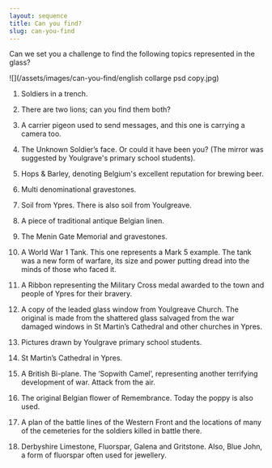 ```yaml
---
layout: sequence
title: Can you find?
slug: can-you-find
---
```


Can we set you a challenge to find the following topics represented in the glass?

![](/assets/images/can-you-find/english collarge psd copy.jpg)

1. Soldiers in a trench.

2. There are two lions; can you find them both?

3. A carrier pigeon used to send messages, and this one is carrying a camera too.

4. The Unknown Soldier’s face.  Or could it have been you? (The mirror was suggested by Youlgrave's primary school students).

5. Hops & Barley, denoting Belgium's excellent reputation for brewing beer.

6. Multi denominational gravestones.

7. Soil from Ypres. There is also soil from Youlgreave.

8. A piece of traditional antique Belgian linen.

9. The Menin Gate Memorial and gravestones. 

10. A World War 1 Tank. This one represents a Mark 5 example. The tank was a new form of warfare, its size and power putting dread into the minds of those who faced it.

11. A Ribbon representing the Military Cross medal awarded to the town and people of Ypres for their bravery.

12. A copy of the leaded glass window from Youlgreave Church. The original is made from the shattered glass salvaged from the war damaged windows in St Martin’s Cathedral and other churches in Ypres.

13. Pictures drawn by Youlgrave primary school students.

14. St Martin’s Cathedral in Ypres.

15. A British Bi-plane. The ‘Sopwith Camel’, representing another terrifying development of war.  Attack from the air.

16. The original Belgian flower of Remembrance. Today the poppy is also used.

17. A plan of the battle lines of the Western Front and the locations of many of the cemeteries for the soldiers killed in battle there.

18. Derbyshire Limestone, Fluorspar, Galena and Gritstone.  Also, Blue John, a form of fluorspar often used for jewellery.
